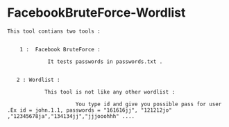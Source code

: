 # FacebookBruteForce-Wordlist
    This tool contians two tools :
    
    
        1 :  Facebook BruteForce :
                 
                 It tests passwords in passwords.txt .
                 
                 
       2 : Wordlist : 
                
                This tool is not like any other wordlist : 
                          
                          You type id and give you possible pass for user .Ex id = john.1.1, passwords = "161616jj", "121212jo"                                             ,"12345678ja","134134jj","jjjooohhh" ....
                                
                              
                       
